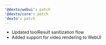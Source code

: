 ```yaml
---
'@dexto/webui': patch
'@dexto/core': patch
'dexto': patch
---
```


- Updated toolResult sanitization flow
- Added support for video rendering to WebUI